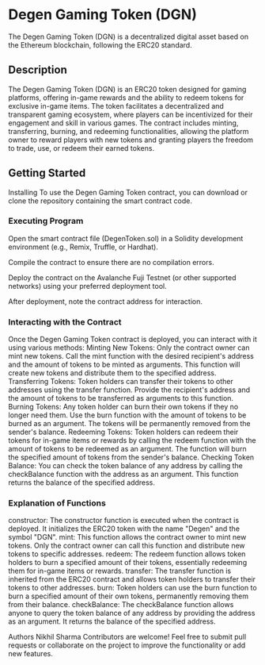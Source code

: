 # Degen Gaming Token (DGN)
The Degen Gaming Token (DGN) is a decentralized digital asset based on the Ethereum blockchain, following the ERC20 standard.

## Description
The Degen Gaming Token (DGN) is an ERC20 token designed for gaming platforms, offering in-game rewards and the ability to redeem tokens for exclusive in-game items. The token facilitates a decentralized and transparent gaming ecosystem, where players can be incentivized for their engagement and skill in various games. The contract includes minting, transferring, burning, and redeeming functionalities, allowing the platform owner to reward players with new tokens and granting players the freedom to trade, use, or redeem their earned tokens.

## Getting Started
Installing
To use the Degen Gaming Token contract, you can download or clone the repository containing the smart contract code.

### Executing Program
Open the smart contract file (DegenToken.sol) in a Solidity development environment (e.g., Remix, Truffle, or Hardhat).

Compile the contract to ensure there are no compilation errors.

Deploy the contract on the Avalanche Fuji Testnet (or other supported networks) using your preferred deployment tool.

After deployment, note the contract address for interaction.

### Interacting with the Contract
Once the Degen Gaming Token contract is deployed, you can interact with it using various methods:
Minting New Tokens: Only the contract owner can mint new tokens. Call the mint function with the desired recipient's address and the amount of tokens to be minted as arguments. This function will create new tokens and distribute them to the specified address.
Transferring Tokens: Token holders can transfer their tokens to other addresses using the transfer function. Provide the recipient's address and the amount of tokens to be transferred as arguments to this function.
Burning Tokens: Any token holder can burn their own tokens if they no longer need them. Use the burn function with the amount of tokens to be burned as an argument. The tokens will be permanently removed from the sender's balance.
Redeeming Tokens: Token holders can redeem their tokens for in-game items or rewards by calling the redeem function with the amount of tokens to be redeemed as an argument. The function will burn the specified amount of tokens from the sender's balance.
Checking Token Balance: You can check the token balance of any address by calling the checkBalance function with the address as an argument. This function returns the balance of the specified address.

### Explanation of Functions
constructor: The constructor function is executed when the contract is deployed. It initializes the ERC20 token with the name "Degen" and the symbol "DGN".
mint: This function allows the contract owner to mint new tokens. Only the contract owner can call this function and distribute new tokens to specific addresses.
redeem: The redeem function allows token holders to burn a specified amount of their tokens, essentially redeeming them for in-game items or rewards.
transfer: The transfer function is inherited from the ERC20 contract and allows token holders to transfer their tokens to other addresses.
burn: Token holders can use the burn function to burn a specified amount of their own tokens, permanently removing them from their balance.
checkBalance: The checkBalance function allows anyone to query the token balance of any address by providing the address as an argument. It returns the balance of the specified address.

Authors
Nikhil Sharma
Contributors are welcome! Feel free to submit pull requests or collaborate on the project to improve the functionality or add new features.

